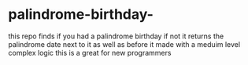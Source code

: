 # palindrome-birthday-
this repo finds if you had a palindrome birthday if not it returns the palindrome date next to it as well as before it 
made with a meduim level complex logic this is a great for new programmers
